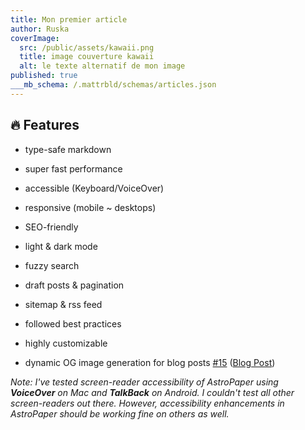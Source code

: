 ```yaml
---
title: Mon premier article
author: Ruska
coverImage:
  src: /public/assets/kawaii.png
  title: image couverture kawaii
  alt: le texte alternatif de mon image
published: true
___mb_schema: /.mattrbld/schemas/articles.json
---
```

<h2>🔥 Features</h2><ul><li><p>type-safe markdown</p></li><li><p>super fast performance</p></li><li><p>accessible (Keyboard/VoiceOver)</p></li><li><p>responsive (mobile ~ desktops)</p></li><li><p>SEO-friendly</p></li><li><p>light &amp; dark mode</p></li><li><p>fuzzy search</p></li><li><p>draft posts &amp; pagination</p></li><li><p>sitemap &amp; rss feed</p></li><li><p>followed best practices</p></li><li><p>highly customizable</p></li><li><p>dynamic OG image generation for blog posts <a href="https://github.com/satnaing/astro-paper/pull/15">#15</a> (<a href="https://astro-paper.pages.dev/posts/dynamic-og-image-generation-in-astropaper-blog-posts/" rel="nofollow">Blog Post</a>)</p></li></ul><p><em>Note: I've tested screen-reader accessibility of AstroPaper using <strong>VoiceOver</strong> on Mac and <strong>TalkBack</strong> on Android. I couldn't test all other screen-readers out there. However, accessibility enhancements in AstroPaper should be working fine on others as well.</em></p>
